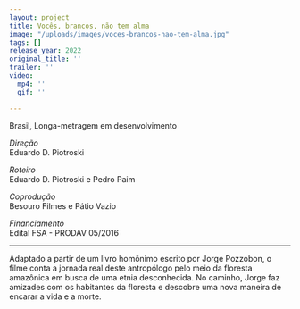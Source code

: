 ```yaml
---
layout: project
title: Vocês, brancos, não tem alma
image: "/uploads/images/voces-brancos-nao-tem-alma.jpg"
tags: []
release_year: 2022
original_title: ''
trailer: ''
video:
  mp4: ''
  gif: ''

---
```

Brasil, Longa-metragem em desenvolvimento

_Direção_  
Eduardo D. Piotroski

_Roteiro_  
Eduardo D. Piotroski e Pedro Paim

_Coprodução_  
Besouro Filmes e Pátio Vazio

_Financiamento_  
Edital FSA - PRODAV 05/2016

***

Adaptado a partir de um livro homônimo escrito por Jorge Pozzobon, o filme conta a jornada real deste antropólogo pelo meio da floresta amazônica em busca de uma etnia desconhecida. No caminho, Jorge faz amizades com os habitantes da floresta e descobre uma nova maneira de encarar a vida e a morte.